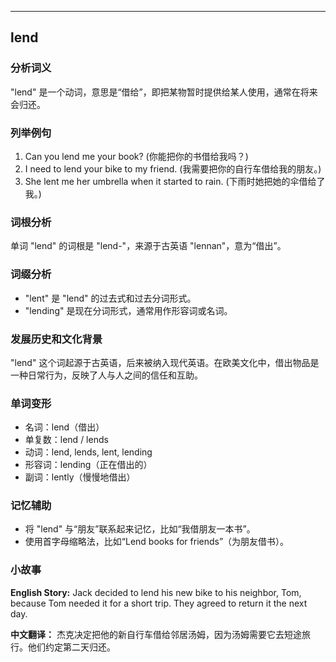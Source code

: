 
---------------
## lend
### 分析词义
"lend" 是一个动词，意思是“借给”，即把某物暂时提供给某人使用，通常在将来会归还。

### 列举例句
1. Can you lend me your book? (你能把你的书借给我吗？)
2. I need to lend your bike to my friend. (我需要把你的自行车借给我的朋友。)
3. She lent me her umbrella when it started to rain. (下雨时她把她的伞借给了我。)

### 词根分析
单词 "lend" 的词根是 "lend-"，来源于古英语 "lennan"，意为“借出”。

### 词缀分析
- "lent" 是 "lend" 的过去式和过去分词形式。
- "lending" 是现在分词形式，通常用作形容词或名词。

### 发展历史和文化背景
"lend" 这个词起源于古英语，后来被纳入现代英语。在欧美文化中，借出物品是一种日常行为，反映了人与人之间的信任和互助。

### 单词变形
- 名词：lend（借出）
- 单复数：lend / lends
- 动词：lend, lends, lent, lending
- 形容词：lending（正在借出的）
- 副词：lently（慢慢地借出）

### 记忆辅助
- 将 "lend" 与“朋友”联系起来记忆，比如“我借朋友一本书”。
- 使用首字母缩略法，比如“Lend books for friends”（为朋友借书）。

### 小故事
**English Story:**
Jack decided to lend his new bike to his neighbor, Tom, because Tom needed it for a short trip. They agreed to return it the next day. 

**中文翻译：**
杰克决定把他的新自行车借给邻居汤姆，因为汤姆需要它去短途旅行。他们约定第二天归还。

